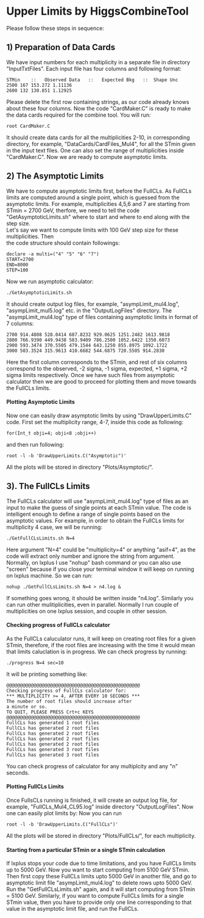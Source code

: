 # Upper Limits by HiggsCombineTool
Please follow these steps in sequence:
## 1) Preparation of Data Cards
We have input numbers for each multiplicity in a separate file in directory "InputTxtFiles".
Each input file has four columns and following format:
```
STMin    ::   Observed Data   ::   Expected Bkg   ::  Shape Unc
2500 167 153.272 1.11136
2600 132 130.851 1.12925
```
Please delete the first row containing strings, as our code already knows about these four columns. 
Now the code "CardMaker.C" is ready to make the data cards required for the combine tool. You will run:
```
root CardMaker.C
```
It should create data cards for all the multiplicities 2-10, in corresponding directory, for example, "DataCards/CardFiles_Mul4", for all 
the STmin given in the input text files. 
One can also set the range of multiplicities inside "CardMaker.C". Now we are ready to compute asymptotic limits.
## 2) The Asymptotic Limits
We have to compute asymptotic limits first, before the FullCLs. As FullCLs limits are computed around a single point, 
which is guessed from the asymptotic limits. For example, multiplicities 4,5,6 and 7 are starting from STmin = 2700 GeV, 
therfore, we need to tell the code "GetAsymptoticLimits.sh" where to start and where to end along with the step size.  
Let's say we want to compute limits with 100 GeV step size for these multiplicities. Then  
the code structure should contain followings:
```
declare -a multi=("4" "5" "6" "7")
START=2700
END=8000
STEP=100
```
Now we run asymptotic calculator:
```
./GetAsymptoticLimits.sh
```
It should create output log files, for example, "asympLimit_mul4.log", "asympLimit_mul5.log" etc. in the "OutputLogFiles"
directory. The "asympLimit_mul4.log" type of files containing asymptotic limits in format of 7 columns:
```
2700 914.4808 528.0414 687.8232 929.0625 1251.2482 1613.9818
2800 766.9390 449.9438 583.9409 786.2500 1052.6422 1350.6073
2900 593.3474 370.5505 479.1544 643.1250 855.8975 1092.1722
3000 503.3524 315.9613 410.6682 544.6875 720.5505 914.2830
```
Here the first column corresponds to the STmin, and rest of six columns correspond to the observed, -2 sigma, -1 sigma, expected, +1 sigma, +2 sigma
limits respectively. Once we have such files from asymptotic calculator then we are good to proceed for plotting them and move towards the FullCLs limits.

#### Plotting Asymptotic Limits
Now one can easily draw asymptotic limits by using "DrawUpperLimits.C" code. First set the multiplicity
range, 4-7, inside this code as following:
```
for(Int_t obji=4; obji<8 ;obji++)
```
and then run following:
```
root -l -b 'DrawUpperLimits.C("Asymptotic")' 
```
All the plots will be stored in directory "Plots/Asymptotic/". 

## 3). The FullCLs Limits
The FullCLs calculator will use "asympLimit_mul4.log" type of files as an input to make the guess of single points at each STmin value. The code is intelligent enough to define a range of single points based on the asymptotic values. For example, in order to obtain the FullCLs limits for multiplicity 4 case, we will be running:
```
./GetFullCLsLimits.sh N=4
```
Here argument "N=4" could be "multiplicity=4" or anything "asif=4", as the code will extract only number and ignore the string from argument. Normally, on lxplus I use "nohup" bash command or you can also use "screen" because if you close your terminal window it will keep on running on lxplus machine. So we can run:
```
nohup ./GetFullCLsLimits.sh N=4 > n4.log &
```
If something goes wrong, it should be written inside "n4.log". Similarly you can run other mulitiplicities, even in parallel. 
Normally I run couple of multiplicities on one lxplus session, and couple in other session.  
#### Checking progress of FullCLs calculator
As the FullCLs caluculator runs, it will keep on creating root files for a given STmin, therefore, if the root files are increasing
with the time it would mean that limits caluclation is in progress. We can check progress by running:
```
./progress N=4 sec=10
```
It will be printing something like:
```
@@@@@@@@@@@@@@@@@@@@@@@@@@@@@@@@@@@@@@@@@@@@@@@@@
Checking progress of FullCLs calculator for:
*** MULTIPLICITY >= 4, AFTER EVERY 10 SECONDS ***
The number of root files should increase after
a minute or so.
TO QUIT, PLEASE PRESS Crt+c KEYS
@@@@@@@@@@@@@@@@@@@@@@@@@@@@@@@@@@@@@@@@@@@@@@@@@
FullCLs has generated 1 root files
FullCLs has generated 2 root files
FullCLs has generated 2 root files
FullCLs has generated 2 root files
FullCLs has generated 2 root files
FullCLs has generated 3 root files
FullCLs has generated 3 root files
```
You can check progress of calculator for any multiplcity and any "n" seconds.

#### Plotting FullCLs Limits
Once FullsCLs running is finished, it will create an output log file, for example, "FullCLs_Mul4_CL95.log" inside directory "OutputLogFiles". Now one can
easily plot limits by:
Now you can run
```
root -l -b 'DrawUpperLimits.C("FullCLs")'
```
All the plots will be stored in directory "Plots/FullCLs/", for each multiplicity.
#### Starting from a particular STmin or a single STmin calculation 
If lxplus stops your code due to time limitations, and you have FullCLs limits up to 5000 GeV. Now you want to start computing from 5100 GeV STmin.
Then first copy these FullCLs limits upto 5000 GeV in another file, and go to asymptotic limit file "asympLimit_mul4.log" to delete rows upto 5000 GeV.
Run the "GetFullCLsLimits.sh" again, and it will start computing from STmin = 5100 GeV. Similarly, if you want to compute FullCLs limits for a single
STmin value, then you have to provide only one line corresponding to that value in the asymptotic limit file, and run the FullCLs.
